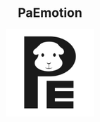 <h1 align="center">PaEmotion</h1>

<p align="center">
  <img src="assets/logo.png" alt="프로젝트 로고" width="200" />
</p>

